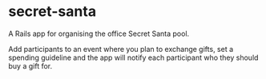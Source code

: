secret-santa
============

A Rails app for organising the office Secret Santa pool.

Add participants to an event where you plan to exchange gifts, set a spending guideline and the app will notify each participant who they should buy a gift for.
